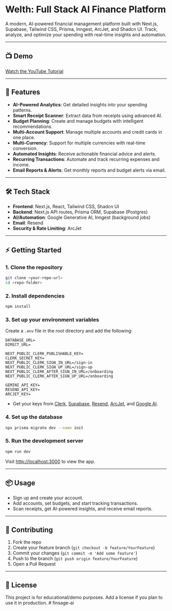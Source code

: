# Welth: Full Stack AI Finance Platform

A modern, AI-powered financial management platform built with Next.js, Supabase, Tailwind CSS, Prisma, Inngest, ArcJet, and Shadcn UI. Track, analyze, and optimize your spending with real-time insights and automation.

---

## 📺 Demo
[Watch the YouTube Tutorial](https://youtu.be/egS6fnZAdzk)



---

## 🚀 Features
- **AI-Powered Analytics**: Get detailed insights into your spending patterns.
- **Smart Receipt Scanner**: Extract data from receipts using advanced AI.
- **Budget Planning**: Create and manage budgets with intelligent recommendations.
- **Multi-Account Support**: Manage multiple accounts and credit cards in one place.
- **Multi-Currency**: Support for multiple currencies with real-time conversion.
- **Automated Insights**: Receive actionable financial advice and alerts.
- **Recurring Transactions**: Automate and track recurring expenses and income.
- **Email Reports & Alerts**: Get monthly reports and budget alerts via email.

---

## 🛠️ Tech Stack
- **Frontend**: Next.js, React, Tailwind CSS, Shadcn UI
- **Backend**: Next.js API routes, Prisma ORM, Supabase (Postgres)
- **AI/Automation**: Google Generative AI, Inngest (background jobs)
- **Email**: Resend
- **Security & Rate Limiting**: ArcJet

---

## ⚡ Getting Started

### 1. Clone the repository
```bash
git clone <your-repo-url>
cd <repo-folder>
```

### 2. Install dependencies
```bash
npm install
```

### 3. Set up your environment variables
Create a `.env` file in the root directory and add the following:
```env
DATABASE_URL=
DIRECT_URL=

NEXT_PUBLIC_CLERK_PUBLISHABLE_KEY=
CLERK_SECRET_KEY=
NEXT_PUBLIC_CLERK_SIGN_IN_URL=/sign-in
NEXT_PUBLIC_CLERK_SIGN_UP_URL=/sign-up
NEXT_PUBLIC_CLERK_AFTER_SIGN_IN_URL=/onboarding
NEXT_PUBLIC_CLERK_AFTER_SIGN_UP_URL=/onboarding

GEMINI_API_KEY=
RESEND_API_KEY=
ARCJET_KEY=
```
- Get your keys from [Clerk](https://clerk.dev/), [Supabase](https://supabase.com/), [Resend](https://resend.com/), [ArcJet](https://arcjet.com/), and [Google AI](https://ai.google.dev/).

### 4. Set up the database
```bash
npx prisma migrate dev --name init
```

### 5. Run the development server
```bash
npm run dev
```
Visit [http://localhost:3000](http://localhost:3000) to view the app.

---

## 📦 Usage
- Sign up and create your account.
- Add accounts, set budgets, and start tracking transactions.
- Scan receipts, get AI-powered insights, and receive email reports.

---

## 🤝 Contributing
1. Fork the repo
2. Create your feature branch (`git checkout -b feature/YourFeature`)
3. Commit your changes (`git commit -m 'Add some feature'`)
4. Push to the branch (`git push origin feature/YourFeature`)
5. Open a Pull Request

---

## 📄 License
This project is for educational/demo purposes. Add a license if you plan to use it in production.
#   f i n s a g e - a i  
 